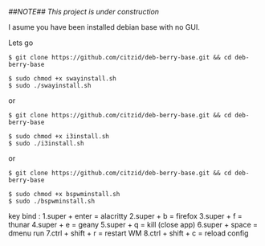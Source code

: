 
*##NOTE##*
_This project is under construction_

I asume you have been installed debian base with no GUI.

Lets go 
  ```
  $ git clone https://github.com/citzid/deb-berry-base.git && cd deb-berry-base

  $ sudo chmod +x swayinstall.sh
  $ sudo ./swayinstall.sh
  ```

  or
  ```
  $ git clone https://github.com/citzid/deb-berry-base.git && cd deb-berry-base

  $ sudo chmod +x i3install.sh
  $ sudo ./i3install.sh
  ```


  or
  ```
  $ git clone https://github.com/citzid/deb-berry-base.git && cd deb-berry-base

  $ sudo chmod +x bspwminstall.sh
  $ sudo ./bspwminstall.sh
  ```


key bind :
1.super + enter = alacritty
2.super + b = firefox
3.super + f = thunar
4.super + e = geany
5.super + q = kill (close app)
6.super + space = dmenu run
7.ctrl + shift + r = restart WM
8.ctrl + shift + c = reload config


